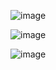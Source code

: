 ![image](https://user-images.githubusercontent.com/65298005/123543282-49ddf200-d780-11eb-9db4-fd6db67f8a0f.png)

![image](https://user-images.githubusercontent.com/65298005/123543290-56fae100-d780-11eb-8a6f-2bcf2eb6e17c.png)

![image](https://user-images.githubusercontent.com/65298005/123543315-6c700b00-d780-11eb-9370-190453885e69.png)
